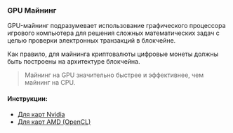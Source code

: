 ### GPU Майнинг

GPU-майнинг подразумевает использование графического процессора игрового компьютера для решения сложных математических задач с целью проверки электронных транзакций в блокчейне.

Как правило, для майнинга криптовалюты цифровые монеты должны быть построены на архитектуре блокчейна.

> Майнинг на GPU значительно быстрее и эффективнее, чем майнинг на CPU.

#### Инструкции:

- [Для карт Nvidia](/windows/nvidia.md)
- [Для карт AMD (OpenCL)](/windows/amd.md)